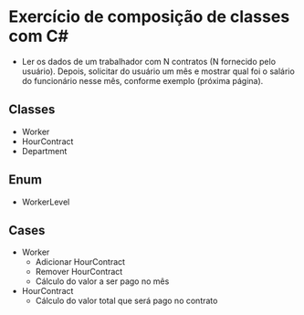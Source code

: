 ﻿# Exercício de composição de classes com C#

 - Ler os dados de um trabalhador com N contratos (N fornecido pelo usuário). Depois, solicitar
   do usuário um mês e mostrar qual foi o salário do funcionário nesse mês, conforme exemplo
   (próxima página).

## Classes
 - Worker
 - HourContract
 - Department

## Enum
 - WorkerLevel

## Cases
 - Worker
   - Adicionar HourContract
   - Remover HourContract
   - Cálculo do valor a ser pago no mês
 - HourContract
   - Cálculo do valor total que será pago no contrato